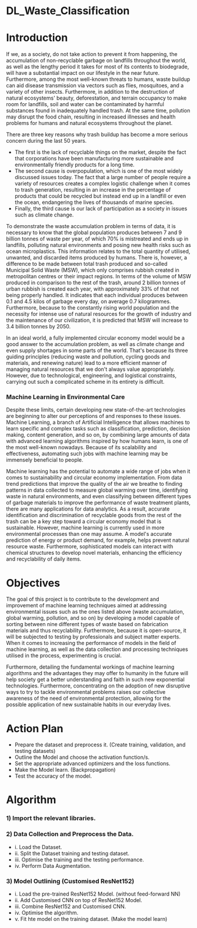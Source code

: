 # DL_Waste_Classification

# Introduction
If we, as a society, do not take action to prevent it from happening, the accumulation of non-recyclable garbage on landfills throughout the world, as well as the lengthy period it takes for most of its contents to biodegrade, will have a substantial impact on our lifestyle in the near future. Furthermore, among the most well-known threats to humans, waste buildup can aid disease transmission via vectors such as flies, mosquitoes, and a variety of other insects. Furthermore, in addition to the destruction of natural ecosystems' beauty, deforestation, and terrain occupancy to make room for landfills, soil and water can be contaminated by harmful substances found in inadequately handled trash. At the same time, pollution may disrupt the food chain, resulting in increased illnesses and health problems for humans and natural ecosystems throughout the planet.

There are three key reasons why trash buildup has become a more serious concern during the last 50 years. 
- The first is the lack of recyclable things on the market, despite the fact that corporations have been manufacturing more sustainable and environmentally friendly products for a long time. 
- The second cause is overpopulation, which is one of the most widely discussed issues today. The fact that a large number of people require a variety of resources creates a complex logistic challenge when it comes to trash generation, resulting in an increase in the percentage of products that could be recycled but instead end up in a landfill or even the ocean, endangering the lives of thousands of marine species. 
- Finally, the third cause is our lack of participation as a society in issues such as climate change.

To demonstrate the waste accumulation problem in terms of data, it is necessary to know that the global population produces between 7 and 9 billion tonnes of waste per year, of which 70% is mistreated and ends up in landfills, polluting natural environments and posing new health risks such as ocean microplastics. This information relates to the total quantity of utilised, unwanted, and discarded items produced by humans. There is, however, a difference to be made between total trash produced and so-called Municipal Solid Waste (MSW), which only comprises rubbish created in metropolitan centres or their impact regions. In terms of the volume of MSW produced in comparison to the rest of the trash, around 2 billion tonnes of urban rubbish is created each year, with approximately 33% of that not being properly handled. It indicates that each individual produces between 0.1 and 4.5 kilos of garbage every day, on average 0.7 kilogrammes. Furthermore, because to the constantly rising world population and the necessity for intense use of natural resources for the growth of industry and the maintenance of our civilization, it is predicted that MSW will increase to 3.4 billion tonnes by 2050.

In an ideal world, a fully implemented circular economy model would be a good answer to the accumulation problem, as well as climate change and even supply shortages in some parts of the world. That's because its three guiding principles (reducing waste and pollution, cycling goods and materials, and renewing nature) lead to a more efficient manner of managing natural resources that we don't always value appropriately. However, due to technological, engineering, and logistical constraints, carrying out such a complicated scheme in its entirety is difficult.

### Machine Learning in Environmental Care
Despite these limits, certain developing new state-of-the-art technologies are beginning to alter our perceptions of and responses to these issues. Machine Learning, a branch of Artificial Intelligence that allows machines to learn specific and complex tasks such as classification, prediction, decision making, content generation, and so on, by combining large amounts of data with advanced learning algorithms inspired by how humans learn, is one of the most well-known nowadays. Because of its scalability and effectiveness, automating such jobs with machine learning may be immensely beneficial to people.

Machine learning has the potential to automate a wide range of jobs when it comes to sustainability and circular economy implementation. From data trend predictions that improve the quality of the air we breathe to finding patterns in data collected to measure global warming over time, identifying waste in natural environments, and even classifying between different types of garbage materials to improve the performance of waste treatment plants, there are many applications for data analytics. As a result, accurate identification and discrimination of recyclable goods from the rest of the trash can be a key step toward a circular economy model that is sustainable. However, machine learning is currently used in more environmental processes than one may assume. A model's accurate prediction of energy or product demand, for example, helps prevent natural resource waste. Furthermore, sophisticated models can interact with chemical structures to develop novel materials, enhancing the efficiency and recyclability of daily items.

# Objectives
The goal of this project is to contribute to the development and improvement of machine learning techniques aimed at addressing environmental issues such as the ones listed above (waste accumulation, global warming, pollution, and so on) by developing a model capable of sorting between nine different types of waste based on fabrication materials and thus recyclability. Furthermore, because it is open-source, it will be subjected to testing by professionals and subject matter experts. When it comes to increasing the performance of models in the field of machine learning, as well as the data collection and processing techniques utilised in the process, experimenting is crucial.

Furthermore, detailing the fundamental workings of machine learning algorithms and the advantages they may offer to humanity in the future will help society get a better understanding and faith in such new exponential technologies. Furthermore, concentrating on the adoption of new disruptive ways to try to tackle environmental problems raises our collective awareness of the need of environmental protection, allowing for the possible application of new sustainable habits in our everyday lives.

# Action Plan
- Prepare the dataset and preprocess it. (Create training, validation, and testing datasets)
- Outline the Model and choose the activation function/s.
- Set the appropriate advanced optimizers and the loss functions.
- Make the Model learn. (Backpropagation)
- Test the accuracy of the model.

# Algorithm
### 1) Import the relevant libraries.
### 2) Data Collection and Preprocess the Data.
  - i. Load the Dataset.
  - ii. Split the Dataset training and testing dataset.
  - iii. Optimise the training and the testing performance.
  - iv. Perform Data Augmentation.
### 3) Model Outlining (Customised ResNet152)
  - i. Load the pre-trained ResNet152 Model. (without feed-forward NN)
  - ii. Add Customised CNN on top of ResNet152 Model.
  - iii. Combine ResNet152 and Customised CNN.
  - iv. Optimise the algorithm.
  - v. Fit hte model on the training dataset. (Make the model learn)
